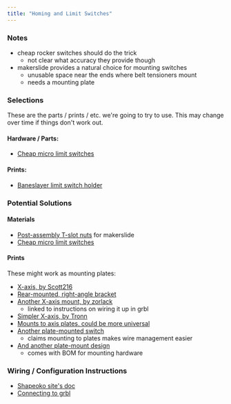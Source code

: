 ```yaml
---
title: "Homing and Limit Switches"
---
```


### Notes

* cheap rocker switches should do the trick
  * not clear what accuracy they provide though
* makerslide provides a natural choice for mounting switches
  * unusable space near the ends where belt tensioners mount
  * needs a mounting plate

### Selections

These are the parts / prints / etc. we're going to try to use. This may change over time if things don't work out.

#### Hardware / Parts:

* [Cheap micro limit switches](http://www.amazon.com/gp/product/B00H8TIEHW/ref=oh_aui_detailpage_o00_s00?ie=UTF8&psc=1)

#### Prints:

* [Baneslayer limit switch holder](http://www.thingiverse.com/thing:804706)

### Potential Solutions

#### Materials

* [Post-assembly T-slot nuts](https://www.inventables.com/technologies/post-assembly-t-slot-nuts) for makerslide
* [Cheap micro limit switches](http://www.amazon.com/gp/product/B00H8TIEHW/ref=oh_aui_detailpage_o00_s00?ie=UTF8&psc=1)

#### Prints

These might work as mounting plates:

* [X-axis, by Scott216](https://www.thingiverse.com/thing:328379)
* [Rear-mounted, right-angle bracket](https://www.thingiverse.com/thing:408063)
* [Another X-axis mount, by zorlack](http://www.thingiverse.com/thing:257089)
  * linked to instructions on wiring it up in grbl
* [Simpler X-axis, by Tronn](http://www.thingiverse.com/thing:503552)
* [Mounts to axis plates, could be more universal](http://www.thingiverse.com/thing:804706)
* [Another plate-mounted switch](http://www.thingiverse.com/thing:617617)
  * claims mounting to plates makes wire management easier
* [And another plate-mount design](http://www.thingiverse.com/thing:630962)
  * comes with BOM for mounting hardware

### Wiring / Configuration Instructions

* [Shapeoko site's doc](http://www.shapeoko.com/wiki/index.php/Home/Limit_Switches)
* [Connecting to grbl](https://github.com/grbl/grbl/wiki/Connecting-Grbl)